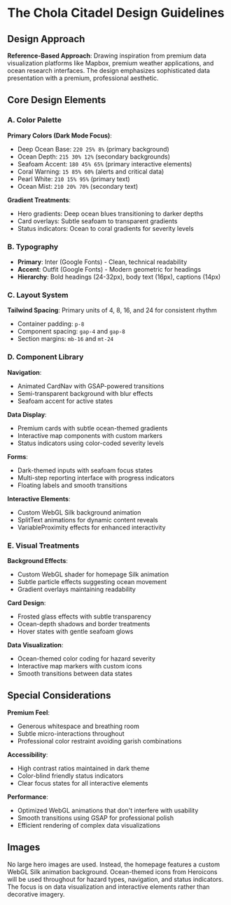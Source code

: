 # The Chola Citadel Design Guidelines

## Design Approach
**Reference-Based Approach**: Drawing inspiration from premium data visualization platforms like Mapbox, premium weather applications, and ocean research interfaces. The design emphasizes sophisticated data presentation with a premium, professional aesthetic.

## Core Design Elements

### A. Color Palette
**Primary Colors (Dark Mode Focus)**:
- Deep Ocean Base: `220 25% 8%` (primary background)
- Ocean Depth: `215 30% 12%` (secondary backgrounds)
- Seafoam Accent: `180 45% 65%` (primary interactive elements)
- Coral Warning: `15 85% 60%` (alerts and critical data)
- Pearl White: `210 15% 95%` (primary text)
- Ocean Mist: `210 20% 70%` (secondary text)

**Gradient Treatments**:
- Hero gradients: Deep ocean blues transitioning to darker depths
- Card overlays: Subtle seafoam to transparent gradients
- Status indicators: Ocean to coral gradients for severity levels

### B. Typography
- **Primary**: Inter (Google Fonts) - Clean, technical readability
- **Accent**: Outfit (Google Fonts) - Modern geometric for headings
- **Hierarchy**: Bold headings (24-32px), body text (16px), captions (14px)

### C. Layout System
**Tailwind Spacing**: Primary units of 4, 8, 16, and 24 for consistent rhythm
- Container padding: `p-8`
- Component spacing: `gap-4` and `gap-8`
- Section margins: `mb-16` and `mt-24`

### D. Component Library

**Navigation**: 
- Animated CardNav with GSAP-powered transitions
- Semi-transparent background with blur effects
- Seafoam accent for active states

**Data Display**:
- Premium cards with subtle ocean-themed gradients
- Interactive map components with custom markers
- Status indicators using color-coded severity levels

**Forms**:
- Dark-themed inputs with seafoam focus states
- Multi-step reporting interface with progress indicators
- Floating labels and smooth transitions

**Interactive Elements**:
- Custom WebGL Silk background animation
- SplitText animations for dynamic content reveals
- VariableProximity effects for enhanced interactivity

### E. Visual Treatments

**Background Effects**:
- Custom WebGL shader for homepage Silk animation
- Subtle particle effects suggesting ocean movement
- Gradient overlays maintaining readability

**Card Design**:
- Frosted glass effects with subtle transparency
- Ocean-depth shadows and border treatments
- Hover states with gentle seafoam glows

**Data Visualization**:
- Ocean-themed color coding for hazard severity
- Interactive map markers with custom icons
- Smooth transitions between data states

## Special Considerations

**Premium Feel**: 
- Generous whitespace and breathing room
- Subtle micro-interactions throughout
- Professional color restraint avoiding garish combinations

**Accessibility**:
- High contrast ratios maintained in dark theme
- Color-blind friendly status indicators
- Clear focus states for all interactive elements

**Performance**:
- Optimized WebGL animations that don't interfere with usability
- Smooth transitions using GSAP for professional polish
- Efficient rendering of complex data visualizations

## Images
No large hero images are used. Instead, the homepage features a custom WebGL Silk animation background. Ocean-themed icons from Heroicons will be used throughout for hazard types, navigation, and status indicators. The focus is on data visualization and interactive elements rather than decorative imagery.
